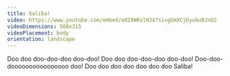 ```yaml
---
title: Saliba!
video: https://www.youtube.com/embed/od2XWKslHJ4?si=gGmXCjDyuku8JnD2
videoDimensions: 560x315
videoPlacement: body
orientation: landscape
---
```


Doo doo doo-doo-doo doo-doo!
Doo doo doo-doo-doo doo-doo!
Doo-doo-doooooooooooooooo doo!
Doo doo doo doo doo doo doo
Saliba!
